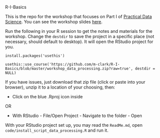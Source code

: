 R-I-Basics

This is the repo for the workshop that focuses on Part I of [Practical Data Science](https://m-clark.github.io/data-processing-and-visualization). You can see the workshop slides [here](https://m-clark.github.io/R-I-Basics/index.html).


Run the following in your R session to get the notes and materials for the workshop.  Change the `destdir` to save the project in a specific place (not necessary, should default to desktop).  It will open the RStudio project for you.

```
install.packages('usethis')

usethis::use_course('https://github.com/m-clark/R-I-Basics/blob/master/workshop_data_processing.zip?raw=true', destdir = NULL)
```

If you have issues, just download that zip file (click or paste into your browser), unzip it to a location of your choosing, then:

- Click on the blue .Rproj icon inside

OR

- With RStudio - File/Open Project - Navigate to the folder - Open




With your RStudio project set up, you may read the `ReadMe.md`, open `code/install_script_data_processing.R` and run it.
